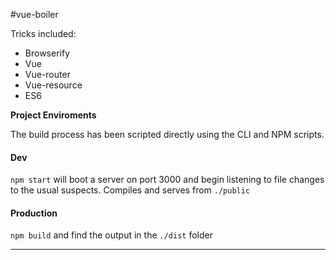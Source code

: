 #vue-boiler


Tricks included:

* Browserify
* Vue
* Vue-router
* Vue-resource
* ES6

**Project Enviroments**

The build process has been scripted directly using the CLI and NPM scripts.

#### Dev

`npm start` will boot a server on port 3000 and begin listening to file changes to the usual suspects. Compiles and serves from `./public`

#### Production

`npm build` and find the output in the `./dist` folder

---
